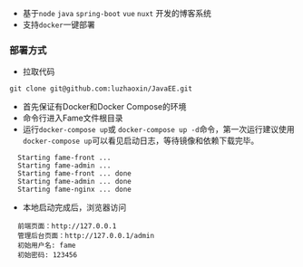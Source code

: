 * 基于`node` `java` `spring-boot` `vue` `nuxt` 开发的博客系统
* 支持`docker`一键部署


### 部署方式
* 拉取代码
```
git clone git@github.com:luzhaoxin/JavaEE.git
```
* 首先保证有Docker和Docker Compose的环境
* 命令行进入Fame文件根目录
* 运行```docker-compose up```或 ```docker-compose up -d```命令，第一次运行建议使用```docker-compose up```可以看见启动日志，等待镜像和依赖下载完毕。
```[root@localhost Fame]# docker-compose up -d
  Starting fame-front ...
  Starting fame-admin ...
  Starting fame-front ... done
  Starting fame-admin ... done
  Starting fame-nginx ... done
```
* 本地启动完成后，浏览器访问
```
  前端页面：http://127.0.0.1
  管理后台页面：http://127.0.0.1/admin
  初始用户名: fame
  初始密码: 123456
  ```